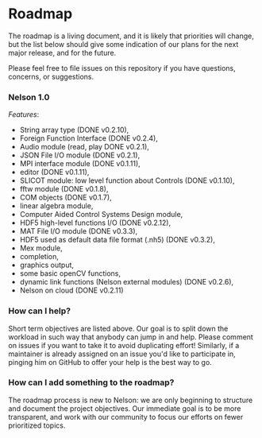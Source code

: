 # Roadmap

The roadmap is a living document, and it is likely that priorities will change, but the list below should give some indication of our plans for the next major release, and for the future.

Please feel free to file issues on this repository if you have questions, concerns, or suggestions.


### Nelson 1.0

*Features*:

- String array type (DONE v0.2.10),
- Foreign Function Interface (DONE v0.2.4),
- Audio module (read, play DONE v0.2.1),
- JSON File I/O module (DONE v0.2.1),
- MPI interface module (DONE v0.1.11),
- editor (DONE v0.1.11),
- SLICOT module: low level function about Controls (DONE v0.1.10),
- fftw module (DONE v0.1.8),
- COM objects (DONE v0.1.7),
- linear algebra module,
- Computer Aided Control Systems Design module,
- HDF5 high-level functions I/O (DONE v0.2.12),
- MAT File I/O module (DONE v0.3.3),
- HDF5 used as default data file format (.nh5) (DONE v0.3.2),
- Mex module,
- completion,
- graphics output,
- some basic openCV functions,
- dynamic link functions (Nelson external modules) (DONE v0.2.6),
- Nelson on cloud (DONE v0.2.11)

### How can I help?

Short term objectives are listed above. Our goal is to split down the workload in such way that anybody can jump in and help.
Please comment on issues if you want to take it to avoid duplicating effort!
Similarly, if a maintainer is already assigned on an issue you'd like to participate in, pinging him on GitHub to offer your help is
the best way to go.

### How can I add something to the roadmap?

The roadmap process is new to Nelson: we are only beginning to structure and document the project objectives.
Our immediate goal is to be more transparent, and work with our community to
focus our efforts on fewer prioritized topics.

